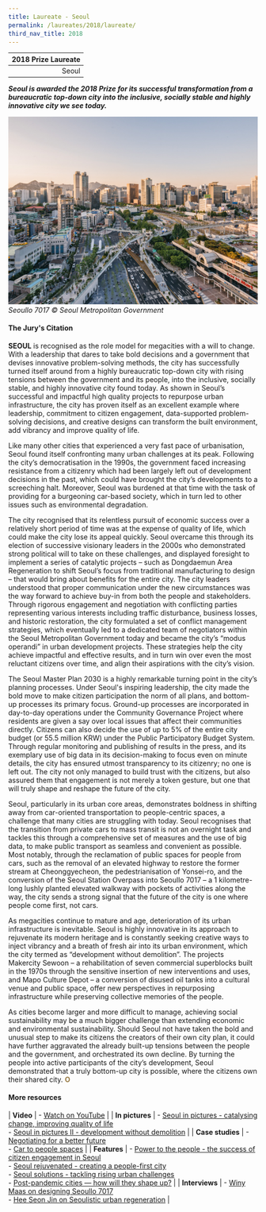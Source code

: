 ```yaml
---
title: Laureate - Seoul
permalink: /laureates/2018/laureate/
third_nav_title: 2018
---
```


| 2018 Prize Laureate |
|---:|
| Seoul |

***Seoul is awarded the 2018 Prize for its successful transformation from a bureaucratic top-down city into the inclusive, socially stable and highly innovative city we see today.*** 

![Seoul](/images/laureates/seoul.jpg)
*Seoullo 7017 © Seoul Metropolitan Government*

#### **The Jury's Citation**

**SEOUL** is recognised as the role model for megacities with a will to change. With a leadership that dares to take bold decisions and a government that devises innovative problem-solving methods, the city has successfully turned itself around from a highly bureaucratic top-down city with rising tensions between the government and its people, into the inclusive, socially stable, and highly innovative city found today. As shown in Seoul’s successful and impactful high quality projects to repurpose urban infrastructure, the city has proven itself as an excellent example where leadership, commitment to citizen engagement, data-supported problem-solving decisions, and creative designs can transform the built environment, add vibrancy and improve quality of life.  
  
Like many other cities that experienced a very fast pace of urbanisation, Seoul found itself confronting many urban challenges at its peak. Following the city’s democratisation in the 1990s, the government faced increasing resistance from a citizenry which had been largely left out of development decisions in the past, which could have brought the city’s developments to a screeching halt. Moreover, Seoul was burdened at that time with the task of providing for a burgeoning car-based society, which in turn led to other issues such as environmental degradation.  
  
The city recognised that its relentless pursuit of economic success over a relatively short period of time was at the expense of quality of life, which could make the city lose its appeal quickly. Seoul overcame this through its election of successive visionary leaders in the 2000s who demonstrated strong political will to take on these challenges, and displayed foresight to implement a series of catalytic projects – such as Dongdaemun Area Regeneration to shift Seoul’s focus from traditional manufacturing to design – that would bring about benefits for the entire city. The city leaders understood that proper communication under the new circumstances was the way forward to achieve buy-in from both the people and stakeholders. Through rigorous engagement and negotiation with conflicting parties representing various interests including traffic disturbance, business losses, and historic restoration, the city formulated a set of conflict management strategies, which eventually led to a dedicated team of negotiators within the Seoul Metropolitan Government today and became the city’s “modus operandi” in urban development projects. These strategies help the city achieve impactful and effective results, and in turn win over even the most reluctant citizens over time, and align their aspirations with the city’s vision.  
  
The Seoul Master Plan 2030 is a highly remarkable turning point in the city’s planning processes. Under Seoul's inspiring leadership, the city made the bold move to make citizen participation the norm of all plans, and bottom-up processes its primary focus. Ground-up processes are incorporated in day-to-day operations under the Community Governance Project where residents are given a say over local issues that affect their communities directly. Citizens can also decide the use of up to 5% of the entire city budget (or 55.5 million KRW) under the Public Participatory Budget System. Through regular monitoring and publishing of results in the press, and its exemplary use of big data in its decision-making to focus even on minute details, the city has ensured utmost transparency to its citizenry; no one is left out. The city not only managed to build trust with the citizens, but also assured them that engagement is not merely a token gesture, but one that will truly shape and reshape the future of the city.  
  
Seoul, particularly in its urban core areas, demonstrates boldness in shifting away from car-oriented transportation to people-centric spaces, a challenge that many cities are struggling with today. Seoul recognises that the transition from private cars to mass transit is not an overnight task and tackles this through a comprehensive set of measures and the use of big data, to make public transport as seamless and convenient as possible. Most notably, through the reclamation of public spaces for people from cars, such as the removal of an elevated highway to restore the former stream at Cheonggyecheon, the pedestrianisation of Yonsei-ro, and the conversion of the Seoul Station Overpass into Seoullo 7017 – a 1 kilometre-long lushly planted elevated walkway with pockets of activities along the way, the city sends a strong signal that the future of the city is one where people come first, not cars.  
  
As megacities continue to mature and age, deterioration of its urban infrastructure is inevitable. Seoul is highly innovative in its approach to rejuvenate its modern heritage and is constantly seeking creative ways to inject vibrancy and a breath of fresh air into its urban environment, which the city termed as “development without demolition”. The projects Makercity Sewoon – a rehabilitation of seven commercial superblocks built in the 1970s through the sensitive insertion of new interventions and uses, and Mapo Culture Depot – a conversion of disused oil tanks into a cultural venue and public space, offer new perspectives in repurposing infrastructure while preserving collective memories of the people.  
  
As cities become larger and more difficult to manage, achieving social sustainability may be a much bigger challenge than extending economic and environmental sustainability. Should Seoul not have taken the bold and unusual step to make its citizens the creators of their own city plan, it could have further aggravated the already built-up tensions between the people and the government, and orchestrated its own decline. By turning the people into active participants of the city’s development, Seoul demonstrated that a truly bottom-up city is possible, where the citizens own their shared city. **<font color="#967942">O</font>** 

#### **More resources**

| **Video** | - [Watch on YouTube](https://www.youtube.com/watch?v=lpvnAsDj2dA) |
| **In pictures** | - [Seoul in pictures - catalysing change, improving quality of life](/resources/in-pictures/seoul/) <br> - [Seoul in pictures II - development without demolition](/resources/in-pictures/seoul2/) |
| **Case studies** | - [Negotiating for a better future](/resources/case-studies/citizen-engagement/) <br> - [Car to people spaces](/resources/case-studies/car-to-people-spaces/) |
| **Features** | - [Power to the people - the success of citizen engagement in Seoul](/resources/features/power-to-people/) <br> - [Seoul rejuvenated - creating a people-first city](/resources/features/seoul-rejuvenated/) <br> - [Seoul solutions - tackling rising urban challenges](/resources/features/seoul-solutions/) <br> - [Post-pandemic cities — how will they shape up?](/resources/features/post-pandemic-cities/) |
| **Interviews** | - [Winy Maas on designing Seoullo 7017](/resources/interviews/designing-seoullo-7017/) <br> - [Hee Seon Jin on Seoulistic urban regeneration](/resources/interviews/seoulistic-urban-regeneration/) |
